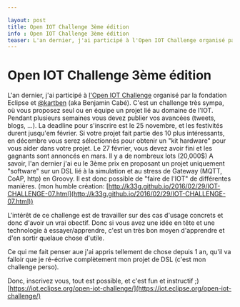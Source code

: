 ```yaml
---

layout: post
title: Open IOT Challenge 3ème édition
info : Open IOT Challenge 3ème édition
teaser: L'an dernier, j'ai participé à l'Open IOT Challenge organisé par la fondation Eclipse et Benjamin Cabé.
---
```


# Open IOT Challenge 3ème édition

L'an dernier, j'ai participé à [l'Open IOT Challenge](https://iot.eclipse.org/open-iot-challenge/) organisé par la fondation Eclipse et [@kartben](https://twitter.com/kartben) (aka Benjamin Cabé). C'est un challenge très sympa, où vous proposez seul ou en équipe un projet lié au domaine de l'IOT. Pendant plusieurs semaines vous devez publier vos avancées (tweets, blogs, ...). La deadline pour s'inscrire est le 25 novembre, et les festivités durent jusqu'em février. Si votre projet fait partie des 10 plus intéressants, en décembre vous serez sélectionnés pour obtenir un "kit hardware" pour vous aider dans votre projet. Le 27 février, vous devez avoir fini et les gagnants sont annoncés en mars. Il y a de nombreux lots (20,000$)
A savoir, l'an dernier j'ai eu le 3ème prix en proposant un projet uniquement "software" sur un DSL lié à la simulation et au stress de Gateway (MQTT, CoAP, http) en Groovy. Il est donc possible de "faire de l'IOT" de différentes manières. (mon humble création: [http://k33g.github.io/2016/02/29/IOT-CHALLENGE-07.html](http://k33g.github.io/2016/02/29/IOT-CHALLENGE-07.html))

L'intérêt de ce challenge est de travailler sur des cas d'usage concrets et donc d'avoir un vrai obectif. Donc si vous avez une idée en tête et une technologie à essayer/apprendre, c'est un très bon moyen d'apprendre et d'en sortir quelaue chose d'utile.

Ce qui me fait penser aue j'ai appris tellement de chose depuis 1 an, qu'il va falloir que je ré-écrive complètement mon projet de DSL (c'est mon challenge perso).

Donc, inscrivez vous, tout est possible, et c'est fun et instructif ;) [https://iot.eclipse.org/open-iot-challenge/](https://iot.eclipse.org/open-iot-challenge/)

